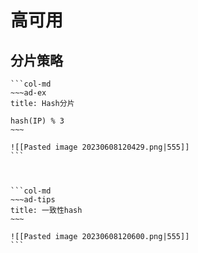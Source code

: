 # 高可用

## 分片策略
````col
```col-md
~~~ad-ex
title: Hash分片

hash(IP) % 3
~~~

![[Pasted image 20230608120429.png|555]]
```



```col-md
~~~ad-tips
title: 一致性hash
~~~

![[Pasted image 20230608120600.png|555]]
```


````
